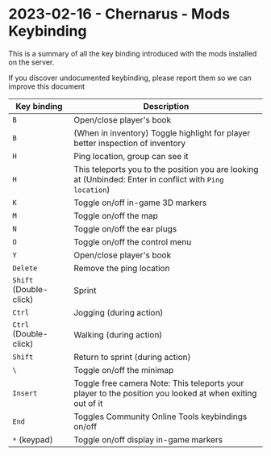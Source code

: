 # 2023-02-16 - Chernarus - Mods Keybinding

This is a summary of all the key binding introduced with the mods installed on the server. 

If you discover undocumented keybinding, please report them so we can improve this document

| Key binding | Description |
|-------------|-------------|
| `B`         | Open/close player's book |
| `B`         | (When in inventory) Toggle highlight for player better inspection of inventory |
| `H`         | Ping location, group can see it |
| `H`         | This teleports you to the position you are looking at (Unbinded: Enter in conflict with `Ping location`) |
| `K`         | Toggle on/off in-game 3D markers |
| `M`         | Toggle on/off the map |
| `N`         | Toggle on/off the ear plugs |
| `O`         | Toggle on/off the control menu |
| `Y`         | Open/close player's book |
| `Delete`    | Remove the ping location |
| `Shift` (Double-click)| Sprint |
| `Ctrl` | Jogging (during action) |
| `Ctrl` (Double-click)| Walking (during action) |
| `Shift`     | Return to sprint (during action) |
| `\`         | Toggle on/off the minimap |
| `Insert`    | Toggle free camera Note: This teleports your player to the position you looked at when exiting out of it |
| `End`       | Toggles Community Online Tools keybindings on/off |
| `*` (keypad)| Toggle on/off display in-game markers |
